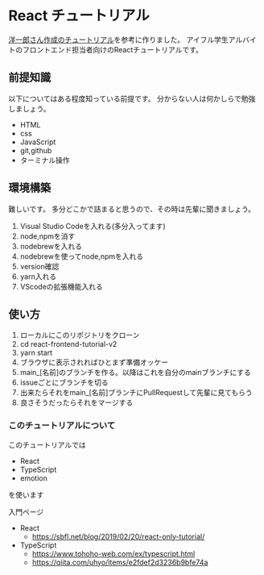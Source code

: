 # React チュートリアル

[洋一郎さん作成のチュートリアル](https://github.com/pj100-team/react-frontend-tutorial)を参考に作りました。
アイフル学生アルバイトのフロントエンド担当者向けのReactチュートリアルです。

## 前提知識

以下についてはある程度知っている前提です。
分からない人は何かしらで勉強しましょう。

- HTML
- css
- JavaScript
- git,github
- ターミナル操作

## 環境構築

難しいです。
多分どこかで詰まると思うので、その時は先輩に聞きましょう。

1. Visual Studio Codeを入れる(多分入ってます)
2. node,npmを消す
3. nodebrewを入れる
4. nodebrewを使ってnode,npmを入れる
5. version確認
6. yarn入れる
10. VScodeの拡張機能入れる

## 使い方

1. ローカルにこのリポジトリをクローン
2. cd react-frontend-tutorial-v2
3. yarn start
4. ブラウザに表示されればひとまず準備オッケー
6. main_[名前]のブランチを作る。以降はこれを自分のmainブランチにする
7. issueごとにブランチを切る
8. 出来たらそれをmain_[名前]ブランチにPullRequestして先輩に見てもらう
9. 良さそうだったらそれをマージする

### このチュートリアルについて

このチュートリアルでは

- React
- TypeScript
- emotion

を使います

入門ページ
- React
  - https://sbfl.net/blog/2019/02/20/react-only-tutorial/
- TypeScript
  - https://www.tohoho-web.com/ex/typescript.html
  - https://qiita.com/uhyo/items/e2fdef2d3236b9bfe74a





